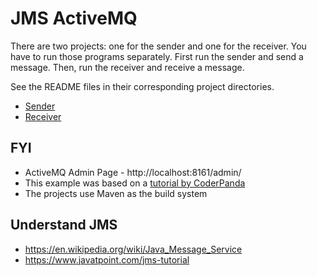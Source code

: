 # JMS ActiveMQ

There are two projects: one for the sender and one for the receiver. You have to run those programs separately. First run the sender and send a message. Then, run the receiver and receive a message.

See the README files in their corresponding project directories.

* [Sender](jms-activemq-sender/)
* [Receiver](jms-activemq-receiver/)

## FYI

* ActiveMQ Admin Page - http://localhost:8161/admin/
* This example was based on a [tutorial by CoderPanda](http://www.coderpanda.com/jms-example-using-apache-activemq/)
* The projects use Maven as the build system

## Understand JMS

* https://en.wikipedia.org/wiki/Java_Message_Service
* https://www.javatpoint.com/jms-tutorial
